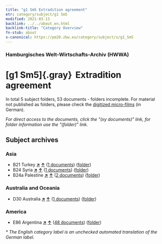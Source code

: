 ```yaml
---
title: "g1 Sm5 Extradition agreement"
etr: category/subject/g1 Sm5
modified: 2021-03-13
backlink: ../../about.en.html
backlink-title: "Category Overview"
fn-stub: about
x-canonical: https://pm20.zbw.eu/category/subject/s/g1_Sm5
---
```


### Hamburgisches Welt-Wirtschafts-Archiv (HWWA)
# [g1 Sm5]{.gray}&#8201; Extradition agreement&#160; 





In total 5 subject folders, 53 documents - folders incomplete.
For material not published as folders, please check the [digitized micro-films](/film/h1_sh.de.html) (in German).

_For direct access to the documents, click the "(xy documents)" link, for folder information use the "(folder)" link._

## Subject archives



### Asia

- B21 Turkey [**&nearr;**](../../../geo/i/141111/about.en.html "Turkey (all folders)") [**&uarr;**](../../../geo/about.en.html#B21 "Country category system") (<a href="https://pm20.zbw.eu/dfgview/sh/141111,144457" title="about: Turkey : Extradition agreement" target="_blank">1 documents</a>) ([folder](../../../../folder/sh/1411xx/141111/1444xx/144457/about.en.html))
- B24 Syria [**&nearr;**](../../../geo/i/141114/about.en.html "Syria (all folders)") [**&uarr;**](../../../geo/about.en.html#B24 "Country category system") (<a href="https://pm20.zbw.eu/dfgview/sh/141114,144457" title="about: Syria : Extradition agreement" target="_blank">1 documents</a>) ([folder](../../../../folder/sh/1411xx/141114/1444xx/144457/about.en.html))
- B24a Palestine [**&nearr;**](../../../geo/i/141115/about.en.html "Palestine (all folders)") [**&uarr;**](../../../geo/about.en.html#B24a "Country category system") (<a href="https://pm20.zbw.eu/dfgview/sh/141115,144457" title="about: Palestine : Extradition agreement" target="_blank">2 documents</a>) ([folder](../../../../folder/sh/1411xx/141115/1444xx/144457/about.en.html))

### Australia and Oceania

- D30 Australia [**&nearr;**](../../../geo/i/141621/about.en.html "Australia (all folders)") [**&uarr;**](../../../geo/about.en.html#D30 "Country category system") (<a href="https://pm20.zbw.eu/dfgview/sh/141621,144457" title="about: Australia : Extradition agreement" target="_blank">1 documents</a>) ([folder](../../../../folder/sh/1416xx/141621/1444xx/144457/about.en.html))

### America

- E86 Argentina [**&nearr;**](../../../geo/i/141692/about.en.html "Argentina (all folders)") [**&uarr;**](../../../geo/about.en.html#E86 "Country category system") (<a href="https://pm20.zbw.eu/dfgview/sh/141692,144457" title="about: Argentina : Extradition agreement" target="_blank">48 documents</a>) ([folder](../../../../folder/sh/1416xx/141692/1444xx/144457/about.en.html))


_* The English category label is an unchecked automated translation of the German label._

